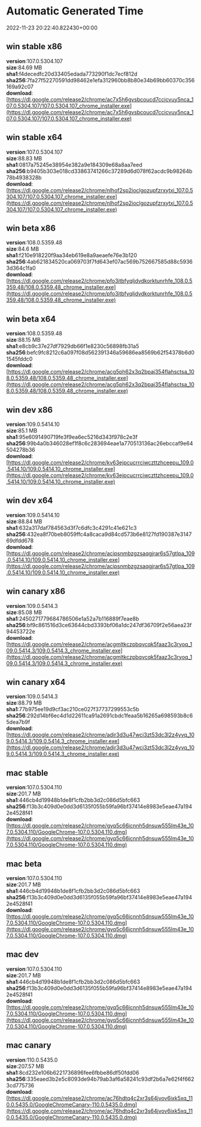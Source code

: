 # Automatic Generated Time
2022-11-23 20:22:40.822430+00:00

## win stable x86
**version**:107.0.5304.107  
**size**:84.69 MB  
**sha1**:f4decedfc20d33405edada773290f1dc7ecf812d  
**sha256**:7fa27f52270591dd98462e1efa312960bb8b80e34b69bb60370c356169a92c07  
**download**:[https://dl.google.com/release2/chrome/ac7x5h6gvsbcoucd7ccicvuy5nca_107.0.5304.107/107.0.5304.107_chrome_installer.exe](https://dl.google.com/release2/chrome/ac7x5h6gvsbcoucd7ccicvuy5nca_107.0.5304.107/107.0.5304.107_chrome_installer.exe)  

## win stable x64
**version**:107.0.5304.107  
**size**:88.83 MB  
**sha1**:0817a75245e38954e382a9e184309e68a8aa7eed  
**sha256**:b9405b303e018cd33863741266c37289d6d078f62acdc9b98264b78b4938328b  
**download**:[https://dl.google.com/release2/chrome/nlhof2sp2ioclgozupfzrxytxi_107.0.5304.107/107.0.5304.107_chrome_installer.exe](https://dl.google.com/release2/chrome/nlhof2sp2ioclgozupfzrxytxi_107.0.5304.107/107.0.5304.107_chrome_installer.exe)  

## win beta x86
**version**:108.0.5359.48  
**size**:84.6 MB  
**sha1**:f210e918220f9aa34eb619e8a9aeaefe76e3b120  
**sha256**:4ab621834520ca069703f7fd643ef07ac569b752667585d88c59363d364c1fa0  
**download**:[https://dl.google.com/release2/chrome/pfo3itbfyqljdvdkorktunrhfe_108.0.5359.48/108.0.5359.48_chrome_installer.exe](https://dl.google.com/release2/chrome/pfo3itbfyqljdvdkorktunrhfe_108.0.5359.48/108.0.5359.48_chrome_installer.exe)  

## win beta x64
**version**:108.0.5359.48  
**size**:88.15 MB  
**sha1**:e8cb9c37e27df7929db66f1e8230c56898fb31a5  
**sha256**:befc9fc8212c6a097f08d562391346a59686ea8569b62f54378b6d01545fddc0  
**download**:[https://dl.google.com/release2/chrome/acg5ph62x3q2bpaj354flahsctsa_108.0.5359.48/108.0.5359.48_chrome_installer.exe](https://dl.google.com/release2/chrome/acg5ph62x3q2bpaj354flahsctsa_108.0.5359.48/108.0.5359.48_chrome_installer.exe)  

## win dev x86
**version**:109.0.5414.10  
**size**:85.1 MB  
**sha1**:95e6091490719fe3f9ea6ec5216d343f978c2e3f  
**sha256**:99b4a0b346028ef1f8c6c283694eae1a770513136ac26ebccaf9e64504278b36  
**download**:[https://dl.google.com/release2/chrome/kv63ejpcucrrciwczttzhceepu_109.0.5414.10/109.0.5414.10_chrome_installer.exe](https://dl.google.com/release2/chrome/kv63ejpcucrrciwczttzhceepu_109.0.5414.10/109.0.5414.10_chrome_installer.exe)  

## win dev x64
**version**:109.0.5414.10  
**size**:88.84 MB  
**sha1**:632a317daf784563d3f7c6dfc3c4291c41e621c3  
**sha256**:432ea8f70beb8059ffc4a8caca9d84cd573b6e8127fd190387e314769dfdd678  
**download**:[https://dl.google.com/release2/chrome/acipsnmbzgzsaqgjrar6s57gtlpa_109.0.5414.10/109.0.5414.10_chrome_installer.exe](https://dl.google.com/release2/chrome/acipsnmbzgzsaqgjrar6s57gtlpa_109.0.5414.10/109.0.5414.10_chrome_installer.exe)  

## win canary x86
**version**:109.0.5414.3  
**size**:85.08 MB  
**sha1**:2450271779684786506e1a52a7b116889f7eae8b  
**sha256**:bf9c861516d3ce63644cbd3393bf06a1dc247df36709f2e56aea23f94453722e  
**download**:[https://dl.google.com/release2/chrome/acgmltkczpbqvcqk5faaz3c3ryoq_109.0.5414.3/109.0.5414.3_chrome_installer.exe](https://dl.google.com/release2/chrome/acgmltkczpbqvcqk5faaz3c3ryoq_109.0.5414.3/109.0.5414.3_chrome_installer.exe)  

## win canary x64
**version**:109.0.5414.3  
**size**:88.79 MB  
**sha1**:77b975ee19d9cf3ac210ce027f37737299553c5b  
**sha256**:292d14bf6ec4d1d22611ca91a2691cbdc1feaa5b16265a698593b8c65dea7b9f  
**download**:[https://dl.google.com/release2/chrome/adir3d3u47wci3zt53dc3l2z4yvq_109.0.5414.3/109.0.5414.3_chrome_installer.exe](https://dl.google.com/release2/chrome/adir3d3u47wci3zt53dc3l2z4yvq_109.0.5414.3/109.0.5414.3_chrome_installer.exe)  

## mac stable
**version**:107.0.5304.110  
**size**:201.7 MB  
**sha1**:446cb4d19948b1de8f1cfb2bb3d2c086d5bfc663  
**sha256**:f13b3c409d0e0dd3d6135f055b59fa96bf37414e8983e5eae47a1942e4528f41  
**download**:[https://dl.google.com/release2/chrome/gyq5c66icnnh5dnsuw555lm43e_107.0.5304.110/GoogleChrome-107.0.5304.110.dmg](https://dl.google.com/release2/chrome/gyq5c66icnnh5dnsuw555lm43e_107.0.5304.110/GoogleChrome-107.0.5304.110.dmg)  

## mac beta
**version**:107.0.5304.110  
**size**:201.7 MB  
**sha1**:446cb4d19948b1de8f1cfb2bb3d2c086d5bfc663  
**sha256**:f13b3c409d0e0dd3d6135f055b59fa96bf37414e8983e5eae47a1942e4528f41  
**download**:[https://dl.google.com/release2/chrome/gyq5c66icnnh5dnsuw555lm43e_107.0.5304.110/GoogleChrome-107.0.5304.110.dmg](https://dl.google.com/release2/chrome/gyq5c66icnnh5dnsuw555lm43e_107.0.5304.110/GoogleChrome-107.0.5304.110.dmg)  

## mac dev
**version**:107.0.5304.110  
**size**:201.7 MB  
**sha1**:446cb4d19948b1de8f1cfb2bb3d2c086d5bfc663  
**sha256**:f13b3c409d0e0dd3d6135f055b59fa96bf37414e8983e5eae47a1942e4528f41  
**download**:[https://dl.google.com/release2/chrome/gyq5c66icnnh5dnsuw555lm43e_107.0.5304.110/GoogleChrome-107.0.5304.110.dmg](https://dl.google.com/release2/chrome/gyq5c66icnnh5dnsuw555lm43e_107.0.5304.110/GoogleChrome-107.0.5304.110.dmg)  

## mac canary
**version**:110.0.5435.0  
**size**:207.57 MB  
**sha1**:8cd232e106b6221736896fee6fbbe86df50fdd06  
**sha256**:335eaed3b2e5c8093de94b79ab3af6a58241c93df2b6a7e62f4f6623cd775736  
**download**:[https://dl.google.com/release2/chrome/ac76hdtq4c2xr3s64jvov6ixk5xq_110.0.5435.0/GoogleChromeCanary-110.0.5435.0.dmg](https://dl.google.com/release2/chrome/ac76hdtq4c2xr3s64jvov6ixk5xq_110.0.5435.0/GoogleChromeCanary-110.0.5435.0.dmg)  

